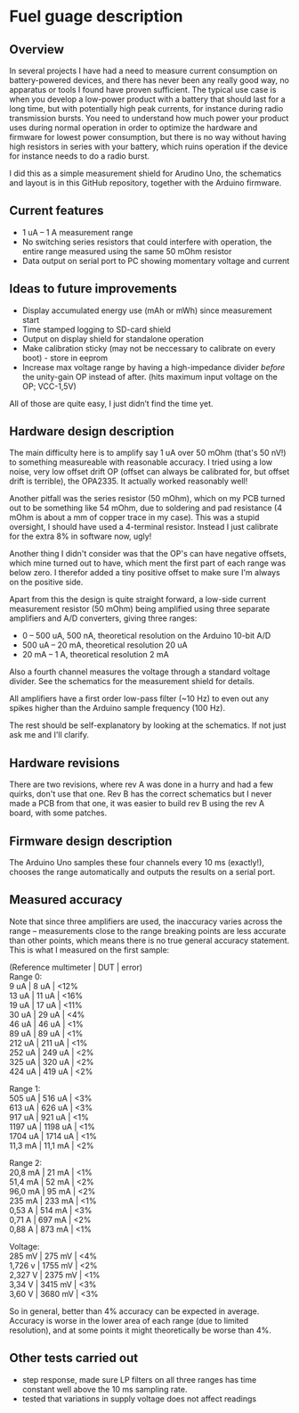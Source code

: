 Fuel guage description
====

Overview
----

In several projects I have had a need to measure current consumption on battery-powered devices, and there has never been any really good way, no apparatus or tools I found have proven sufficient. 
The typical use case is when you develop a low-power product with a battery that should last for a long time, but with potentially high peak currents, for instance during radio transmission bursts. 
You need to understand how much power your product uses during normal operation in order to optimize the hardware and firmware for lowest power consumption, but there is no way without having high 
resistors in series with your battery, which ruins operation if the device for instance needs to do a radio burst. 

I did this as a simple measurement shield for Arudino Uno, the schematics and layout is in this GitHub repository, together with the Arduino firmware. 

Current features
----
* 1 uA – 1 A measurement range
* No switching series resistors that could interfere with operation, the entire range measured using the same 50 mOhm resistor
* Data output on serial port to PC showing momentary voltage and current

Ideas to future improvements
----
* Display accumulated energy use (mAh or mWh) since measurement start
* Time stamped logging to SD-card shield
* Output on display shield for standalone operation
* Make calibration sticky (may not be neccessary to calibrate on every boot) - store in eeprom
* Increase max voltage range by having a high-impedance divider _before_ the unity-gain OP instead of after. (hits maximum input voltage on the OP; VCC-1,5V)

All of those are quite easy, I just didn’t find the time yet. 


Hardware design description
----
The main difficulty here is to amplify say 1 uA over 50 mOhm (that's 50 nV!) to something measureable with reasonable accuracy. I tried using a low noise, very low offset drift OP (offset can always be calibrated for, but offset drift is terrible), the OPA2335. It actually worked reasonably well! 

Another pitfall was the series resistor (50 mOhm), which on my PCB turned out to be something like 54 mOhm, due to soldering and pad resistance (4 mOhm is about a mm of copper trace in my case). This was a stupid oversight, I should have used a 4-terminal resistor. Instead I just calibrate for the extra 8% in software now, ugly! 

Another thing I didn't consider was that the OP's can have negative offsets, which mine turned out to have, which ment the first part of each range was below zero. I therefor added a tiny positive offset to make sure I'm always on the positive side. 

Apart from this the design is quite straight forward, a low-side current measurement resistor (50 mOhm) being amplified using three separate amplifiers and A/D converters, giving three ranges: 
* 0 – 500 uA, 500 nA, theoretical resolution on the Arduino 10-bit A/D
* 500 uA – 20 mA, theoretical resolution 20 uA
* 20 mA – 1 A, theoretical resolution 2 mA

Also a fourth channel measures the voltage through a standard voltage divider. See the schematics for the measurement shield for details. 

All amplifiers have a first order low-pass filter (~10 Hz) to even out any spikes higher than the Arduino sample frequency (100 Hz).  

The rest should be self-explanatory by looking at the schematics. If not just ask me and I'll clarify. 

Hardware revisions
----
There are two revisions, where rev A was done in a hurry and had a few quirks, don't use that one. Rev B has the correct schematics but I never made a PCB from that one, it was easier to build rev B using the rev A board, with some patches. 

Firmware design description
----
The Arduino Uno samples these four channels every 10 ms (exactly!), chooses the range automatically and outputs the results on a serial port. 

Measured accuracy
----
Note that since three amplifiers are used, the inaccuracy varies across the range – measurements close to the range breaking points are less accurate than other points, which means there is no true general accuracy statement. 
This is what I measured on the first sample: 

(Reference multimeter | DUT | error)  
Range 0:  
 9 uA  |    8 uA  |  <12%  
13 uA  |   11 uA  |  <16%  
19 uA  |   17 uA  |  <11%  
30 uA  |   29 uA  |  <4%  
46 uA  |   46 uA  |  <1%  
89 uA  |   89 uA  |  <1%  
212 uA  |  211 uA  |  <1%  
252 uA  |  249 uA  |  <2%  
325 uA  |  320 uA  |  <2%  
424 uA  |  419 uA  |  <2%  

Range 1:  
505 uA  |  516 uA  |  <3%  
613 uA  |  626 uA  |  <3%  
917 uA  |  921 uA  |  <1%  
1197 uA |  1198 uA |  <1%  
1704 uA |  1714 uA |  <1%  
11,3 mA |  11,1 mA |  <2%  

Range 2:  
20,8 mA |  21 mA   |  <1%  
51,4 mA |  52 mA   |  <2%  
96,0 mA |  95 mA   |  <2%  
235 mA  |  233 mA  |  <1%  
0,53 A  |  514 mA  |  <3%  
0,71 A  |  697 mA  |  <2%  
0,88 A  |  873 mA  |  <1%  

Voltage:  
285 mV  |   275 mV | <4%  
1,726 v |  1755 mV | <2%  
2,327 V |  2375 mV | <1%  
3,34 V  |  3415 mV | <3%  
3,60 V  |  3680 mV | <3%  

So in general, better than 4% accuracy can be expected in average. Accuracy is worse in the lower area of each range (due to limited resolution), and at some points it might theoretically be worse than 4%.

Other tests carried out
----
* step response, made sure LP filters on all three ranges has time constant well above the 10 ms sampling rate. 
* tested that variations in supply voltage does not affect readings

